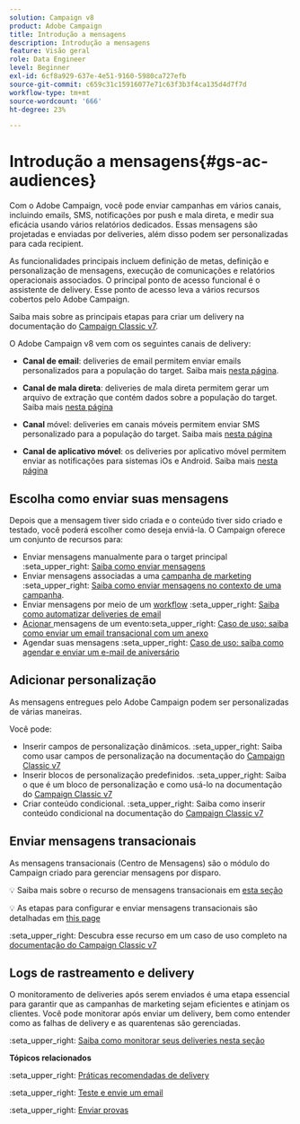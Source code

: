 ```yaml
---
solution: Campaign v8
product: Adobe Campaign
title: Introdução a mensagens
description: Introdução a mensagens
feature: Visão geral
role: Data Engineer
level: Beginner
exl-id: 6cf8a929-637e-4e51-9160-5980ca727efb
source-git-commit: c659c31c15916077e71c63f3b3f4ca135d4d7f7d
workflow-type: tm+mt
source-wordcount: '666'
ht-degree: 23%

---
```


# Introdução a mensagens{#gs-ac-audiences}

Com o Adobe Campaign, você pode enviar campanhas em vários canais, incluindo emails, SMS, notificações por push e mala direta, e medir sua eficácia usando vários relatórios dedicados. Essas mensagens são projetadas e enviadas por deliveries, além disso podem ser personalizadas para cada recipient.

As funcionalidades principais incluem definição de metas, definição e personalização de mensagens, execução de comunicações e relatórios operacionais associados. O principal ponto de acesso funcional é o assistente de delivery. Esse ponto de acesso leva a vários recursos cobertos pelo Adobe Campaign.

Saiba mais sobre as principais etapas para criar um delivery na documentação do [Campaign Classic v7](https://experienceleague.adobe.com/docs/campaign-classic/using/sending-messages/key-steps-when-creating-a-delivery/steps-about-delivery-creation-steps.html).

O Adobe Campaign v8 vem com os seguintes canais de delivery:

* **Canal de email**: deliveries de email permitem enviar emails personalizados para a população do target. Saiba mais [nesta página](../send/email.md).

* **Canal de mala direta**: deliveries de mala direta permitem gerar um arquivo de extração que contém dados sobre a população do target.  Saiba mais [nesta página](../send/direct-mail.md)

* **Canal** móvel: deliveries em canais móveis permitem enviar SMS personalizado para a população do target.  Saiba mais [nesta página](../send/sms.md)

* **Canal de aplicativo móvel**: os deliveries por aplicativo móvel permitem enviar as notificações para sistemas iOs e Android.  Saiba mais [nesta página](../send/push.md)

<!--
* **LINE channel**: LINE deliveries let you send messages on LINE, an instant messaging application available on all smartphones. Learn more in [this page](../send/line.md)
-->

## Escolha como enviar suas mensagens

Depois que a mensagem tiver sido criada e o conteúdo tiver sido criado e testado, você poderá escolher como deseja enviá-la. O Campaign oferece um conjunto de recursos para:

* Enviar mensagens manualmente para o target principal
:seta_upper_right: [Saiba como enviar mensagens](https://experienceleague.adobe.com/docs/campaign-classic/using/sending-messages/sending-emails/sending-an-email/sending-messages.html)
* Enviar mensagens associadas a uma [campanha de marketing](https://experienceleague.adobe.com/docs/campaign-classic/using/orchestrating-campaigns/orchestrate-campaigns/setting-up-marketing-campaigns.html)
:seta_upper_right: [Saiba como enviar mensagens no contexto de uma campanha](https://experienceleague.adobe.com/docs/campaign-classic/using/orchestrating-campaigns/orchestrate-campaigns/marketing-campaign-deliveries.html).
* Enviar mensagens por meio de um [workflow](https://experienceleague.adobe.com/docs/campaign-classic/using/automating-with-workflows/introduction/about-workflows.html)
:seta_upper_right: [Saiba como automatizar deliveries de email](https://experienceleague.adobe.com/docs/campaign-classic/using/automating-with-workflows/action-activities/delivery.html)
* [Acionar ](https://experienceleague.adobe.com/docs/campaign-classic/using/transactional-messaging/introduction/about-transactional-messaging.html) mensagens de um evento:seta_upper_right:  [Caso de uso: saiba como enviar um email transacional com um anexo](https://experienceleague.adobe.com/docs/campaign-classic/using/transactional-messaging/use-case/transactional-email-with-attachments.html)
* Agendar suas mensagens
:seta_upper_right: [Caso de uso: saiba como agendar e enviar um e-mail de aniversário](https://experienceleague.adobe.com/docs/campaign-classic/using/automating-with-workflows/use-cases/deliveries/sending-a-birthday-email.html?)


## Adicionar personalização

As mensagens entregues pelo Adobe Campaign podem ser personalizadas de várias maneiras.

Você pode:

* Inserir campos de personalização dinâmicos.
:seta_upper_right: Saiba como usar campos de personalização na documentação do [Campaign Classic v7](https://experienceleague.adobe.com/docs/campaign-classic/using/sending-messages/personalizing-deliveries/personalization-fields.html)
* Inserir blocos de personalização predefinidos.
:seta_upper_right: Saiba o que é um bloco de personalização e como usá-lo na documentação do [Campaign Classic v7](https://experienceleague.adobe.com/docs/campaign-classic/using/sending-messages/personalizing-deliveries/personalization-blocks.html)
* Criar conteúdo condicional.
:seta_upper_right: Saiba como inserir conteúdo condicional na documentação do [Campaign Classic v7](https://experienceleague.adobe.com/docs/campaign-classic/using/sending-messages/personalizing-deliveries/conditional-content.html)

## Enviar mensagens transacionais

As mensagens transacionais (Centro de Mensagens) são o módulo do Campaign criado para gerenciar mensagens por disparo.

:bulb: Saiba mais sobre o recurso de mensagens transacionais em [esta seção](../dev/architecture.md#transac-msg-archi)

:bulb: As etapas para configurar e enviar mensagens transacionais são detalhadas em [this page](../send/transactional.md)

:seta_upper_right: Descubra esse recurso em um caso de uso completo na [documentação do Campaign Classic v7](https://experienceleague.adobe.com/docs/campaign-classic/using/transactional-messaging/use-case/transactional-email-with-attachments.html?lang=en#transactional-messaging)

## Logs de rastreamento e delivery

O monitoramento de deliveries após serem enviados é uma etapa essencial para garantir que as campanhas de marketing sejam eficientes e atinjam os clientes. Você pode monitorar após enviar um delivery, bem como entender como as falhas de delivery e as quarentenas são gerenciadas.

:seta_upper_right: [Saiba como monitorar seus deliveries nesta seção](https://experienceleague.adobe.com/docs/campaign-classic/using/sending-messages/monitoring-deliveries/about-delivery-monitoring.html?lang=en#sending-messages)


**Tópicos relacionados**

:seta_upper_right:  [Práticas recomendadas de delivery](https://experienceleague.adobe.com/docs/campaign-classic/using/sending-messages/key-steps-when-creating-a-delivery/delivery-bestpractices/delivery-best-practices.html)

:seta_upper_right:  [Teste e envie um email](https://experienceleague.adobe.com/docs/campaign-classic/using/sending-messages/sending-emails/sending-an-email/sending-messages.html)

:seta_upper_right:  [Enviar provas](https://experienceleague.adobe.com/docs/campaign-classic/using/sending-messages/key-steps-when-creating-a-delivery/steps-validating-the-delivery.html)
